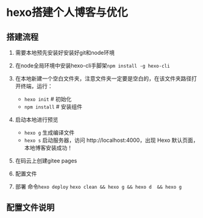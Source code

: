 # hexo搭建个人博客与优化

## 搭建流程

1. 需要本地预先安装好安装好git和node环境
2. 在node全局环境中安装hexo-cli手脚架`npm install -g hexo-cli`
3. 在本地新建一个空白文件夹，注意文件夹一定要是空白的，在该文件夹路径打开终端，运行：
    - `hexo init`      # 初始化 
    - `npm install`    # 安装组件
4. 启动本地进行预览
    - `hexo g` 生成编译文件
    - `hexo s` 启动服务器，访问 http://localhost:4000，出现 Hexo 默认页面，本地博客安装成功！

5. 在码云上创建gitee pages
6. 配置文件
7. 部署 命令`hexo deploy`
   `hexo clean && hexo g && hexo d  && hexo g` 
  
## 配置文件说明


